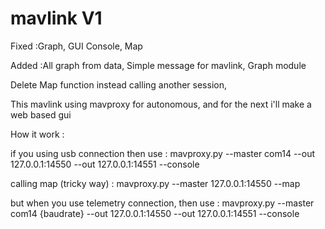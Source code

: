 # mavlink V1

Fixed :Graph, GUI Console, Map

Added :All graph from data, Simple message for mavlink, Graph module 

Delete Map function instead calling another session, 

This mavlink using mavproxy for autonomous, and for the next i'll make a web based gui

How it work :

if you using usb connection then use : mavproxy.py --master com14  --out 127.0.0.1:14550 --out 127.0.0.1:14551 --console

calling map (tricky way) : mavproxy.py --master 127.0.0.1:14550 --map

but when you use telemetry connection, then use : mavproxy.py --master com14 {baudrate} --out 127.0.0.1:14550 --out 127.0.0.1:14551 --console
